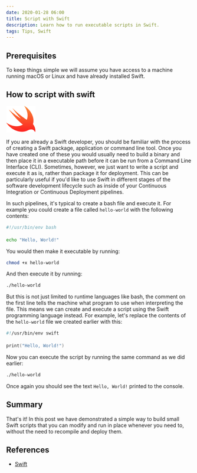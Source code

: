 ```yaml
---
date: 2020-01-28 06:00
title: Script with Swift
description: Learn how to run executable scripts in Swift.
tags: Tips, Swift
---
```


## Prerequisites
To keep things simple we will assume you have access to a machine running macOS or Linux and have already installed Swift.

## How to script with swift

![Swift logo](/images/posts/swift-logo.svg)

If you are already a Swift developer, you should be familiar with the process of creating a Swift package, application or command line tool. Once you have created one of these you would usually need to build a binary and then place it in a executable path before it can be run from a Command Line Interface (CLI). Sometimes, however, we just want to write a script and execute it as is, rather than package it for deployment. This can be particularly useful if you'd like to use Swift in different stages of the software development lifecycle such as inside of your Continuous Integration or Continuous Deployment pipelines.

In such pipelines, it's typical to create a bash file and execute it. For example you could create a file called `hello-world` with the following contents:
```bash
#!/usr/bin/env bash

echo "Hello, World!"
```
You would then make it executable by running:
```bash
chmod +x hello-world
```
And then execute it by running:
```bash
./hello-world
```
But this is not just limited to runtime languages like bash, the comment on the first line tells the machine what program to use when interpreting the file. This means we can create and execute a script using the Swift programming language instead. For example, let's replace the contents of the `hello-world` file we created earlier with this:
```swift
#!/usr/bin/env swift

print("Hello, World!")
```
Now you can execute the script by running the same command as we did earlier:
```bash
./hello-world
```
Once again you should see the text `Hello, World!` printed to the console.

## Summary
That's it! In this post we have demonstrated a simple way to build small Swift scripts that you can modify and run in place whenever you need to, without the need to recompile and deploy them.

## References
- [Swift][1]

[1]: https://swift.org/ "swift.org"